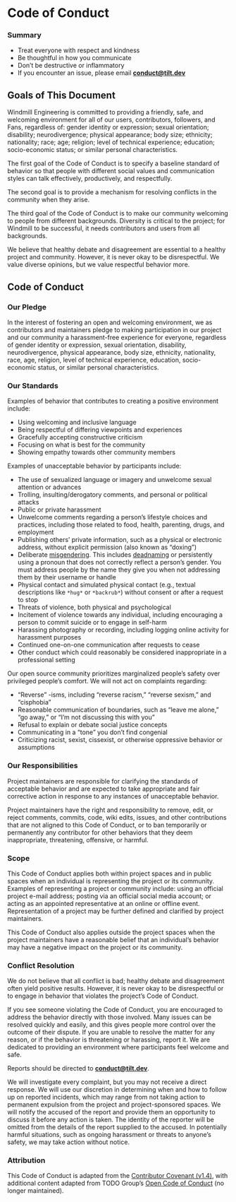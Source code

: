# Code of Conduct

### Summary
* Treat everyone with respect and kindness
* Be thoughtful in how you communicate
* Don’t be destructive or inflammatory
* If you encounter an issue, please email [**conduct@tilt.dev**](mailto:conduct@tilt.dev)

## Goals of This Document
Windmill Engineering is committed to providing a friendly, safe, and welcoming environment for all of our users, contributors, followers, and Fans, regardless of: gender identity or expression; sexual orientation; disability; neurodivergence; physical appearance; body size; ethnicity; nationality; race; age; religion; level of technical experience; education; socio-economic status; or similar personal characteristics.

The first goal of the Code of Conduct is to specify a baseline standard of behavior so that people with different social values and communication styles can talk effectively, productively, and respectfully.

The second goal is to provide a mechanism for resolving conflicts in the community when they arise.

The third goal of the Code of Conduct is to make our community welcoming to people from different backgrounds. Diversity is critical to the project; for Windmill to be successful, it needs contributors and users from all backgrounds.

We believe that healthy debate and disagreement are essential to a healthy project and community. However, it is never okay to be disrespectful. We value diverse opinions, but we value respectful behavior more.

## Code of Conduct
### Our Pledge
In the interest of fostering an open and welcoming environment, we as contributors and maintainers pledge to making participation in our project and our community a harassment-free experience for everyone, regardless of gender identity or expression, sexual orientation, disability, neurodivergence, physical appearance, body size, ethnicity, nationality, race, age, religion, level of technical experience, education, socio-economic status, or similar personal characteristics.

### Our Standards
Examples of behavior that contributes to creating a positive environment include:
* Using welcoming and inclusive language
* Being respectful of differing viewpoints and experiences
* Gracefully accepting constructive criticism
* Focusing on what is best for the community
* Showing empathy towards other community members

Examples of unacceptable behavior by participants include:
* The use of sexualized language or imagery and unwelcome sexual attention or advances
* Trolling, insulting/derogatory comments, and personal or political attacks
* Public or private harassment
* Unwelcome comments regarding a person’s lifestyle choices and practices, including those related to food, health, parenting, drugs, and employment
* Publishing others’ private information, such as a physical or electronic address, without explicit permission (also known as “doxing”)
* Deliberate [misgendering](https://www.healthline.com/health/transgender/misgendering#why-it-happens). This includes [deadnaming](https://www.healthline.com/health/transgender/deadnaming) or persistently using a pronoun that does not correctly reflect a person’s gender. You must address people by the name they give you when not addressing them by their username or handle
* Physical contact and simulated physical contact (e.g., textual descriptions like `*hug*` or `*backrub*`) without consent or after a request to stop
* Threats of violence, both physical and psychological
* Incitement of violence towards any individual, including encouraging a person to commit suicide or to engage in self-harm
* Harassing photography or recording, including logging online activity for harassment purposes
* Continued one-on-one communication after requests to cease
* Other conduct which could reasonably be considered inappropriate in a professional setting

Our open source community prioritizes marginalized people’s safety over privileged people’s comfort. We will not act on complaints regarding:
* “Reverse” -isms, including “reverse racism,” “reverse sexism,” and “cisphobia”
* Reasonable communication of boundaries, such as “leave me alone,” “go away,” or “I’m not discussing this with you”
* Refusal to explain or debate social justice concepts
* Communicating in a “tone” you don’t find congenial
* Criticizing racist, sexist, cissexist, or otherwise oppressive behavior or assumptions

### Our Responsibilities
Project maintainers are responsible for clarifying the standards of acceptable behavior and are expected to take appropriate and fair corrective action in response to any instances of unacceptable behavior.

Project maintainers have the right and responsibility to remove, edit, or reject comments, commits, code, wiki edits, issues, and other contributions that are not aligned to this Code of Conduct, or to ban temporarily or permanently any contributor for other behaviors that they deem inappropriate, threatening, offensive, or harmful.

### Scope
This Code of Conduct applies both within project spaces and in public spaces when an individual is representing the project or its community. Examples of representing a project or community include: using an official project e-mail address; posting via an official social media account; or acting as an appointed representative at an online or offline event. Representation of a project may be further defined and clarified by project maintainers.

This Code of Conduct also applies outside the project spaces when the project maintainers have a reasonable belief that an individual’s behavior may have a negative impact on the project or its community.

### Conflict Resolution
We do not believe that all conflict is bad; healthy debate and disagreement often yield positive results. However, it is never okay to be disrespectful or to engage in behavior that violates the project’s Code of Conduct.

If you see someone violating the Code of Conduct, you are encouraged to address the behavior directly with those involved. Many issues can be resolved quickly and easily, and this gives people more control over the outcome of their dispute. If you are unable to resolve the matter for any reason, or if the behavior is threatening or harassing, report it. We are dedicated to providing an environment where participants feel welcome and safe.

Reports should be directed to **conduct@tilt.dev**.

We will investigate every complaint, but you may not receive a direct response. We will use our discretion in determining when and how to follow up on reported incidents, which may range from not taking action to permanent expulsion from the project and project-sponsored spaces. We will notify the accused of the report and provide them an opportunity to discuss it before any action is taken. The identity of the reporter will be omitted from the details of the report supplied to the accused. In potentially harmful situations, such as ongoing harassment or threats to anyone’s safety, we may take action without notice.

### Attribution
This Code of Conduct is adapted from the [Contributor Covenant (v1.4)](https://www.contributor-covenant.org/version/1/4/code-of-conduct), with additional content adapted from TODO Group’s [Open Code of Conduct](https://github.com/todogroup/opencodeofconduct) (no longer maintained).
